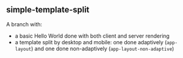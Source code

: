 ## simple-template-split

A branch with:

- a basic Hello World done with both client and server rendering
- a template split by desktop and mobile: one done adaptively (`app-layout`) and one done non-adaptively (`app-layout-non-adaptive`)
